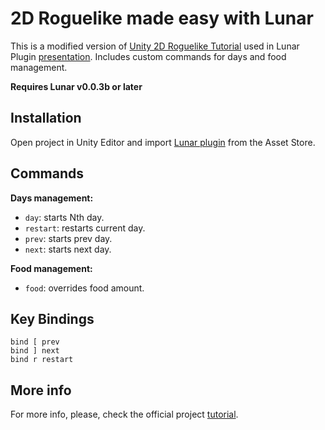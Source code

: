 # 2D Roguelike made easy with Lunar

This is a modified version of [Unity 2D Roguelike Tutorial](https://unity3d.com/learn/tutorials/projects/2d-roguelike-tutorial) used in Lunar Plugin [presentation](http://www.meetup.com/Seattle-Unity3D/events/224052872/). Includes custom commands for days and food management.

**Requires Lunar v0.0.3b or later**

## Installation

Open project in Unity Editor and import [Lunar plugin](https://goo.gl/xo5IIf) from the Asset Store.

## Commands

**Days management:**  
* `day`: starts Nth day.
* `restart`: restarts current day.
* `prev`: starts prev day.
* `next`: starts next day.
  
**Food management:**  
* `food`: overrides food amount.

## Key Bindings
`bind [ prev`  
`bind ] next`  
`bind r restart`  

## More info
For more info, please, check the official project [tutorial](http://goo.gl/je1cpc).
